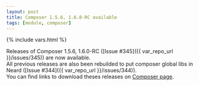 ```yaml
---
layout: post
title: Composer 1.5.6, 1.6.0-RC available
tags: [module, composer]
---
```

{% include vars.html %}

Releases of Composer 1.5.6, 1.6.0-RC ([Issue #345]({{ var_repo_url }}/issues/345)) are now available.<br />
All previous releases are also been rebuilded to put composer global libs in Neard ([Issue #344]({{ var_repo_url }}/issues/344)).<br />
You can find links to download theses releases on [Composer page](/modules/composer).